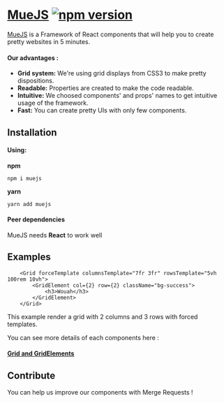 # [MueJS](https://cobelt.github.io/muejs) [![npm version](https://img.shields.io/npm/v/muejs.svg?style=flat)](https://www.npmjs.com/package/muejs)

[MueJS](https://cobelt.github.io/muejs) is a Framework of React components that will help you to create pretty websites in 5 minutes.

#### Our advantages :
<ul>
    <li><strong>Grid system:</strong> We're using grid displays from CSS3 to make pretty dispositions.</li>
    <li><strong>Readable:</strong> Properties are created to make the code readable.</li>
    <li><strong>Intuitive:</strong> We choosed components' and props' names to get intuitive usage of the framework.</li>
    <li><strong>Fast:</strong> You can create pretty UIs with only few components.</li>
</ul>

## Installation
#### Using:
**npm**
```
npm i muejs
```
**yarn**
```
yarn add muejs
```

#### Peer dependencies
MueJS needs **React** to work well

## Examples
```JSX
    <Grid forceTemplate columnsTemplate="7fr 3fr" rowsTemplate="5vh 100rem 10vh">
        <GridElement col={2} row={2} className="bg-success">
            <h3>Wouah</h3>
        </GridElement>
    </Grid>
```
This example render a grid with 2 columns and 3 rows with forced templates.

You can see more details of each components here :

#### [Grid and GridElements](./docs/grid.md)

## Contribute
You can help us improve our components with Merge Requests !